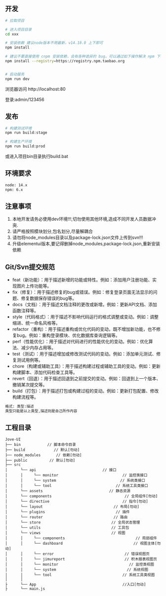 ## 开发

```bash
# 拉取项目

# 进入项目目录
cd xxx

# 安装依赖 建议node版本不用最新，v14.18.0 上下即可
npm install

# 建议不要直接使用 cnpm 安装依赖，会有各种诡异的 bug。可以通过如下操作解决 npm 下载速度慢的问题
npm install --registry=https://registry.npm.taobao.org


# 启动服务
npm run dev
``` 

浏览器访问 http://localhost:80

登录:admin/123456

## 发布

```bash
# 构建测试环境
npm run build:stage

# 构建生产环境
npm run build:prod
```

或进入项目bin目录执行build.bat

## 环境要求

```bash
node: 14.x
npm: 6.x
```

## 注意事项
1. 本地开发请务必使用dev环境!!!,切勿使用其他环境,造成不同开发人员数据冲突.
2. 请严格按照模块划分,包名划分,尽量解耦合
3. 请勿将node_modules目录以及package-lock.json文件上传到svn!!!
4. 升级elementui版本,要记得删掉node_modules,package-lock.json,重新安装依赖

## Git/Svn提交规范
* feat（新功能）：用于描述新增的功能或特性。例如：添加用户注册功能、实现图片上传功能等。
* fix（修复）：用于描述修复的bug或错误。例如：修复登录页面无法显示的问题、修复数据保存错误的bug等。
* docs（文档）：用于描述文档注释的更改或新增。例如：更新API文档、添加函数注释等。
* style（代码格式）：用于描述不影响代码运行的格式调整或变动。例如：调整缩进、统一命名风格等。
* refactor（重构）：用于描述重构或优化代码的变动，既不增加新功能，也不修复bug。例如：重构登录模块、优化数据库查询逻辑等。
* perf（性能优化）：用于描述对代码进行的性能优化的变动。例如：优化算法、减少内存占用等。
* test（测试）：用于描述增加或修改测试代码的变动。例如：添加单元测试、修复测试用例等。
* chore（构建或辅助工具）：用于描述构建过程或辅助工具的变动。例如：更新构建脚本、添加代码检查工具等。
* revert（回退）：用于描述回退到之前提交的变动。例如：回退到上一个版本、撤销某次提交等。
* build（打包）：用于描述打包或构建过程的变动。例如：更新打包配置、修改构建流程等。

```bash
格式: 类型:描述  
类型只能是以上类型,描述则是自己所作内容
```


## 工程目录

~~~
Jove-UI   
├── bin            // 脚本命令目录
├── build             // 默认[勿动]
├── node_modules       // 依赖[勿动]
├── public          // 默认[勿动]
├── src             
│      └── api                              // 接口 
│      │     └── monitor                             // 监控类接口
│      │     └── system                             // 系统类接口
│      │     └── tool                             // 系统工具类接口
│      └── assets                              // 静态资源 
│      └── components                                 // 全局组件[勿动] 
│      └── directive                                 // 指令[勿动] 
│      └── layout                                // 布局[勿动] 
│      └── plugins                                // 插件
│      └── router                                // 路由
│      └── store                                // 全局状态管理
│      └── utils                                // 工具包
│      └── views                                // 视图
│      │     └── components                                // 局部组件
│      │     └── dashboard                                // 视图主体[勿动] 
│      │     └── error                                // 错误视图页
│      │     └── jimureport                           // 积木报表视图页
│      │     └── monitor                                // 监控类视图
│      │     └── system                                // 系统视图
│      │     └── tool                                // 系统工具类视图
│      │
├      └── App                                       //入口[勿动] 
├      └── main.js                                      

~~~